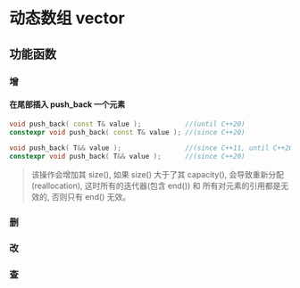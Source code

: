 # 动态数组 vector

## 功能函数

### 增

#### 在尾部插入 push_back 一个元素

```cpp
void push_back( const T& value );           //(until C++20)
constexpr void push_back( const T& value ); //(since C++20)

void push_back( T&& value );                //(since C++11, until C++20)) 
constexpr void push_back( T&& value );      //(since C++20)
```

> 该操作会增加其 size(), 如果 size() 大于了其 capacity(), 会导致重新分配(reallocation), 这时所有的迭代器(包含 end()) 和 所有对元素的引用都是无效的, 否则只有 end() 无效。

### 删

### 改

### 查
